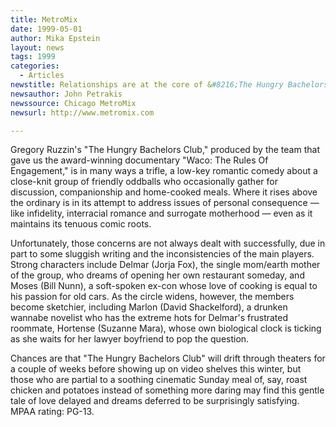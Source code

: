 ```yaml
---
title: MetroMix
date: 1999-05-01
author: Mika Epstein
layout: news
tags: 1999
categories:
  - Articles
newstitle: Relationships are at the core of &#8216;The Hungry Bachelors Club'  
newsauthor: John Petrakis  
newssource: Chicago MetroMix  
newsurl: http://www.metromix.com  

---
```

Gregory Ruzzin's "The Hungry Bachelors Club," produced by the team that gave us the award-winning documentary "Waco: The Rules Of Engagement," is in many ways a trifle, a low-key romantic comedy about a close-knit group of friendly oddballs who occasionally gather for discussion, companionship and home-cooked meals. Where it rises above the ordinary is in its attempt to address issues of personal consequence &#8212; like infidelity, interracial romance and surrogate motherhood &#8212; even as it maintains its tenuous comic roots.

Unfortunately, those concerns are not always dealt with successfully, due in part to some sluggish writing and the inconsistencies of the main players. Strong characters include Delmar (Jorja Fox), the single mom/earth mother of the group, who dreams of opening her own restaurant someday, and Moses (Bill Nunn), a soft-spoken ex-con whose love of cooking is equal to his passion for old cars. As the circle widens, however, the members become sketchier, including Marlon (David Shackelford), a drunken wannabe novelist who has the extreme hots for Delmar's frustrated roommate, Hortense (Suzanne Mara), whose own biological clock is ticking as she waits for her lawyer boyfriend to pop the question.

Chances are that "The Hungry Bachelors Club" will drift through theaters for a couple of weeks before showing up on video shelves this winter, but those who are partial to a soothing cinematic Sunday meal of, say, roast chicken and potatoes instead of something more daring may find this gentle tale of love delayed and dreams deferred to be surprisingly satisfying. MPAA rating: PG-13.  
